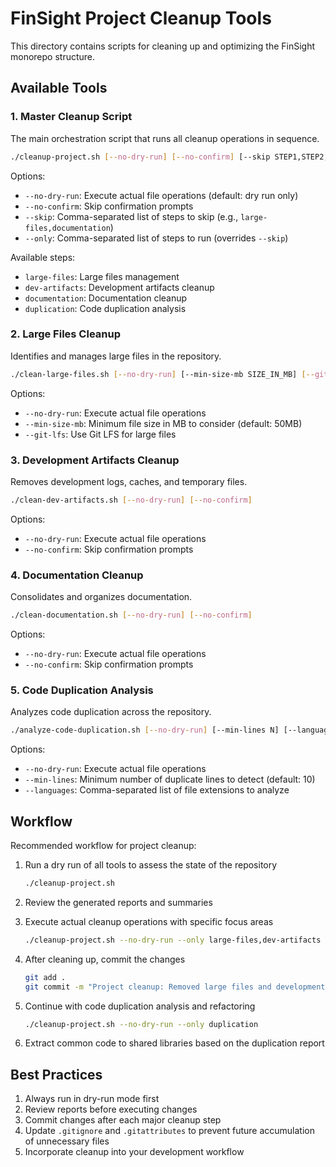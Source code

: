 # FinSight Project Cleanup Tools

This directory contains scripts for cleaning up and optimizing the FinSight monorepo structure.

## Available Tools

### 1. Master Cleanup Script

The main orchestration script that runs all cleanup operations in sequence.

```bash
./cleanup-project.sh [--no-dry-run] [--no-confirm] [--skip STEP1,STEP2,...] [--only STEP1,STEP2,...]
```

Options:
- `--no-dry-run`: Execute actual file operations (default: dry run only)
- `--no-confirm`: Skip confirmation prompts
- `--skip`: Comma-separated list of steps to skip (e.g., `large-files,documentation`)
- `--only`: Comma-separated list of steps to run (overrides `--skip`)

Available steps:
- `large-files`: Large files management
- `dev-artifacts`: Development artifacts cleanup
- `documentation`: Documentation cleanup
- `duplication`: Code duplication analysis

### 2. Large Files Cleanup

Identifies and manages large files in the repository.

```bash
./clean-large-files.sh [--no-dry-run] [--min-size-mb SIZE_IN_MB] [--git-lfs]
```

Options:
- `--no-dry-run`: Execute actual file operations
- `--min-size-mb`: Minimum file size in MB to consider (default: 50MB)
- `--git-lfs`: Use Git LFS for large files

### 3. Development Artifacts Cleanup

Removes development logs, caches, and temporary files.

```bash
./clean-dev-artifacts.sh [--no-dry-run] [--no-confirm]
```

Options:
- `--no-dry-run`: Execute actual file operations
- `--no-confirm`: Skip confirmation prompts

### 4. Documentation Cleanup

Consolidates and organizes documentation.

```bash
./clean-documentation.sh [--no-dry-run] [--no-confirm]
```

Options:
- `--no-dry-run`: Execute actual file operations
- `--no-confirm`: Skip confirmation prompts

### 5. Code Duplication Analysis

Analyzes code duplication across the repository.

```bash
./analyze-code-duplication.sh [--no-dry-run] [--min-lines N] [--language js,ts,py,...]
```

Options:
- `--no-dry-run`: Execute actual file operations
- `--min-lines`: Minimum number of duplicate lines to detect (default: 10)
- `--languages`: Comma-separated list of file extensions to analyze

## Workflow

Recommended workflow for project cleanup:

1. Run a dry run of all tools to assess the state of the repository
   ```bash
   ./cleanup-project.sh
   ```

2. Review the generated reports and summaries

3. Execute actual cleanup operations with specific focus areas
   ```bash
   ./cleanup-project.sh --no-dry-run --only large-files,dev-artifacts
   ```

4. After cleaning up, commit the changes
   ```bash
   git add .
   git commit -m "Project cleanup: Removed large files and development artifacts"
   ```

5. Continue with code duplication analysis and refactoring
   ```bash
   ./cleanup-project.sh --no-dry-run --only duplication
   ```

6. Extract common code to shared libraries based on the duplication report

## Best Practices

1. Always run in dry-run mode first
2. Review reports before executing changes
3. Commit changes after each major cleanup step
4. Update `.gitignore` and `.gitattributes` to prevent future accumulation of unnecessary files
5. Incorporate cleanup into your development workflow